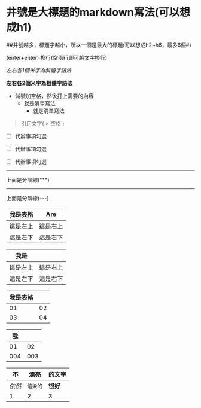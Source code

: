 # 井號是大標題的markdown寫法(可以想成h1)
##井號越多，標題字越小，所以一個是最大的標題(可以想成h2~h6，最多6個#)


(enter+enter) 換行(空兩行即可將文字換行)


*左右各1個米字為斜體字語法*


**左右各2個米字為粗體字語法**
- 減號加空格，然後打上需要的內容
  - 就是清單寫法
    - 就是清單寫法
 > 引用文字(  >  空格  )


- [ ] 代辦事項勾選

- [ ] 代辦事項勾選

- [ ] 代辦事項勾選


***
上面是分隔線(***)

---
上面是分隔線(---)


| 我是表格        | Are           |
| ------------- |:-------------:|
| 這是左上        | 這是右上      |
| 這是左下        | 這是右下     |

| 我是 | |
| ----- | ----- |
| 這是左上 | 這是右上 |
| 這是左下 | 這是右下 |


| 我是表格 | |
| ---- | ---- |
| 01 | 02  |
| 03 | 04  |


| 我 | |
| --- | --- |
| 01 | 02 |
| 004 | 003 |


不 | 漂亮 | 的文字
--- | --- | ---
*依然* | `渲染的` | **很好**
1 | 2 | 3
